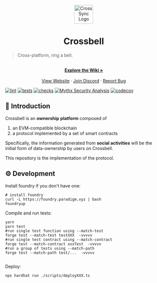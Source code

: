 <p align='center'>
<img src="https://avatars.githubusercontent.com/u/103565959" alt="CrossSync Logo" width="60" height="60" />
</p>

<h1  align='center'>Crossbell</h1>

> Cross-platform, ring a bell.

<p align="center">
    <br />
    <a href="https://github.com/Crossbell-Box/Crossbell-Contracts/wiki"><strong>Explore the Wiki »</strong></a>
    <br />
    <br />
    <a href="https://crossbell.io">View Website</a>
    ·
    <a href="https://discord.gg/ecpfdHHw">Join Discord</a>
    ·
    <a href="https://github.com/Crossbell-Box/Crossbell-Contracts/issues">Report Bug</a>
  </p>

[![lint](https://github.com/Crossbell-Box/Crossbell-Contracts/actions/workflows/lint.yml/badge.svg)](https://github.com/Crossbell-Box/Crossbell-Contracts/actions/workflows/lint.yml)
[![tests](https://github.com/Crossbell-Box/Crossbell-Contracts/actions/workflows/tests.yml/badge.svg)](https://github.com/Crossbell-Box/Crossbell-Contracts/actions/workflows/tests.yml)
[![checks](https://github.com/Crossbell-Box/Crossbell-Contracts/actions/workflows/checks.yml/badge.svg)](https://github.com/Crossbell-Box/Crossbell-Contracts/actions/workflows/checks.yml)
[![Mythx Security Analysis](https://github.com/Crossbell-Box/Crossbell-Contracts/actions/workflows/mythx.yml/badge.svg)](https://github.com/Crossbell-Box/Crossbell-Contracts/actions/workflows/mythx.yml)
[![codecov](https://codecov.io/gh/crossbell-box/crossbell-contracts/branch/main/graph/badge.svg?token=OMBZW48AWJ)](https://codecov.io/gh/crossbell-box/crossbell-contracts)

## 🐳 Introduction

Crossbell is an **ownership** **platform** composed of

1. an EVM-compatible blockchain
2. a protocol implemented by a set of smart contracts

Specifically, the information generated from **social activities** will be the initial form of data-ownership by users on Crossbell.

This repository is the implementation of the protocol.

## ⚙ Development

Install foundry if you don't have one:
```shell
# install foundry
curl -L https://foundry.paradigm.xyz | bash
foundryup
```

Compile and run tests:
```shell
yarn
yarn test
#run single test function using --match-test
forge test --match-test testXXX  -vvvvv
#run single test contract using --match-contract
forge test --match-contract xxxTest  -vvvvv
#run a group of tests using --match-path
forge test --match-path test/...  -vvvvv


```

Deploy:
```shell
npx hardhat run ./scripts/deployXXX.ts
```

